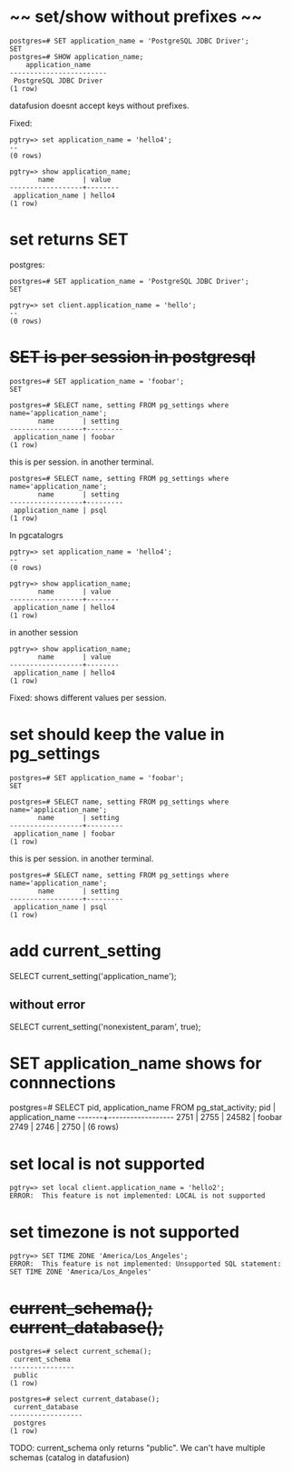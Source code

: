 # ~~ set/show without prefixes ~~
```
postgres=# SET application_name = 'PostgreSQL JDBC Driver';
SET
postgres=# SHOW application_name;
    application_name
------------------------
 PostgreSQL JDBC Driver
(1 row)
```

datafusion doesnt accept keys without prefixes.

Fixed: 

```
pgtry=> set application_name = 'hello4';
--
(0 rows)

pgtry=> show application_name;
       name       | value
------------------+--------
 application_name | hello4
(1 row)
```


# set returns SET
postgres:
```
postgres=# SET application_name = 'PostgreSQL JDBC Driver';
SET

pgtry=> set client.application_name = 'hello';
--
(0 rows)
```

# ~~SET is per session in postgresql~~

```
postgres=# SET application_name = 'foobar';
SET

postgres=# SELECT name, setting FROM pg_settings where name='application_name';
       name       | setting
------------------+---------
 application_name | foobar
(1 row)
```

this is per session. in another terminal.

```
postgres=# SELECT name, setting FROM pg_settings where name='application_name';
       name       | setting
------------------+---------
 application_name | psql
(1 row)
```

In pgcatalogrs

```
pgtry=> set application_name = 'hello4';
--
(0 rows)

pgtry=> show application_name;
       name       | value
------------------+--------
 application_name | hello4
(1 row)
```

in another session

```
pgtry=> show application_name;
       name       | value
------------------+--------
 application_name | hello4
(1 row)
```

Fixed: shows different values per session.


# set should keep the value in pg_settings

```
postgres=# SET application_name = 'foobar';
SET

postgres=# SELECT name, setting FROM pg_settings where name='application_name';
       name       | setting
------------------+---------
 application_name | foobar
(1 row)
```

this is per session. in another terminal.

```
postgres=# SELECT name, setting FROM pg_settings where name='application_name';
       name       | setting
------------------+---------
 application_name | psql
(1 row)
```

# add current_setting
SELECT current_setting('application_name');

## without error
SELECT current_setting('nonexistent_param', true); 


# SET application_name shows for connnections

postgres=# SELECT pid, application_name FROM pg_stat_activity;
  pid  | application_name
-------+------------------
  2751 |
  2755 |
 24582 | foobar
  2749 |
  2746 |
  2750 |
(6 rows)



# set local is not supported

```
pgtry=> set local client.application_name = 'hello2';
ERROR:  This feature is not implemented: LOCAL is not supported
```

# set timezone is not supported

```
pgtry=> SET TIME ZONE 'America/Los_Angeles';
ERROR:  This feature is not implemented: Unsupported SQL statement: SET TIME ZONE 'America/Los_Angeles'
```

# ~~current_schema(); current_database();~~

```
postgres=# select current_schema();
 current_schema
----------------
 public
(1 row)

postgres=# select current_database();
 current_database
------------------
 postgres
(1 row)
```

TODO: current_schema only returns "public". We can't have multiple schemas (catalog in datafusion)


